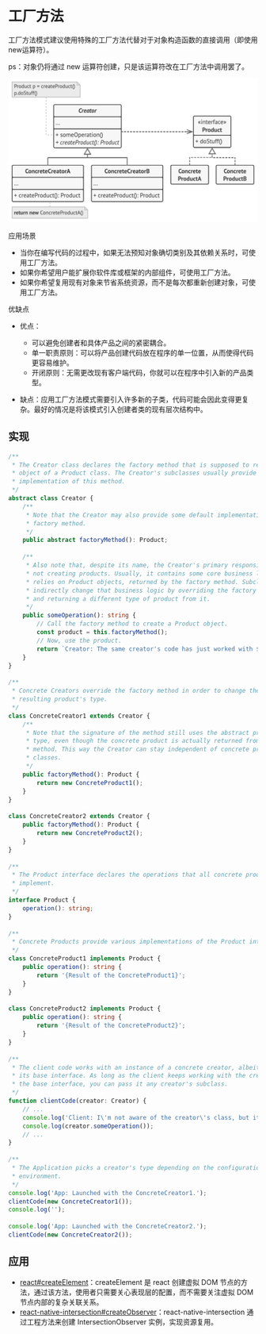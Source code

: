 # 工厂方法

工厂方法模式建议使用特殊的工厂方法代替对于对象构造函数的直接调用（即使用 new运算符）。

ps：对象仍将通过 new 运算符创建，只是该运算符改在工厂方法中调用罢了。

![factory-method.png](./factory-method.png)

应用场景

- 当你在编写代码的过程中，如果无法预知对象确切类别及其依赖关系时，可使用工厂方法。
- 如果你希望用户能扩展你软件库或框架的内部组件，可使用工厂方法。
- 如果你希望复用现有对象来节省系统资源，而不是每次都重新创建对象，可使用工厂方法。

优缺点

- 优点：

    - 可以避免创建者和具体产品之间的紧密耦合。
    - 单一职责原则：可以将产品创建代码放在程序的单一位置，从而使得代码更容易维护。
    - 开闭原则：无需更改现有客户端代码，你就可以在程序中引入新的产品类型。

- 缺点：应用工厂方法模式需要引入许多新的子类，代码可能会因此变得更复杂。最好的情况是将该模式引入创建者类的现有层次结构中。

## 实现

```ts
/**
 * The Creator class declares the factory method that is supposed to return an
 * object of a Product class. The Creator's subclasses usually provide the
 * implementation of this method.
 */
abstract class Creator {
    /**
     * Note that the Creator may also provide some default implementation of the
     * factory method.
     */
    public abstract factoryMethod(): Product;

    /**
     * Also note that, despite its name, the Creator's primary responsibility is
     * not creating products. Usually, it contains some core business logic that
     * relies on Product objects, returned by the factory method. Subclasses can
     * indirectly change that business logic by overriding the factory method
     * and returning a different type of product from it.
     */
    public someOperation(): string {
        // Call the factory method to create a Product object.
        const product = this.factoryMethod();
        // Now, use the product.
        return `Creator: The same creator's code has just worked with ${product.operation()}`;
    }
}

/**
 * Concrete Creators override the factory method in order to change the
 * resulting product's type.
 */
class ConcreteCreator1 extends Creator {
    /**
     * Note that the signature of the method still uses the abstract product
     * type, even though the concrete product is actually returned from the
     * method. This way the Creator can stay independent of concrete product
     * classes.
     */
    public factoryMethod(): Product {
        return new ConcreteProduct1();
    }
}

class ConcreteCreator2 extends Creator {
    public factoryMethod(): Product {
        return new ConcreteProduct2();
    }
}

/**
 * The Product interface declares the operations that all concrete products must
 * implement.
 */
interface Product {
    operation(): string;
}

/**
 * Concrete Products provide various implementations of the Product interface.
 */
class ConcreteProduct1 implements Product {
    public operation(): string {
        return '{Result of the ConcreteProduct1}';
    }
}

class ConcreteProduct2 implements Product {
    public operation(): string {
        return '{Result of the ConcreteProduct2}';
    }
}

/**
 * The client code works with an instance of a concrete creator, albeit through
 * its base interface. As long as the client keeps working with the creator via
 * the base interface, you can pass it any creator's subclass.
 */
function clientCode(creator: Creator) {
    // ...
    console.log('Client: I\'m not aware of the creator\'s class, but it still works.');
    console.log(creator.someOperation());
    // ...
}

/**
 * The Application picks a creator's type depending on the configuration or
 * environment.
 */
console.log('App: Launched with the ConcreteCreator1.');
clientCode(new ConcreteCreator1());
console.log('');

console.log('App: Launched with the ConcreteCreator2.');
clientCode(new ConcreteCreator2());
```

## 应用

- [react#createElement](https://github.com/facebook/react/blob/cae635054e/packages/react/src/ReactElement.js#L349)：createElement 是 react 创建虚拟 DOM 节点的方法，通过该方法，使用者只需要关心表现层的配置，而不需要关注虚拟 DOM 节点内部的复杂关联关系。
- [react-native-intersection#createObserver](https://github.com/thebuilder/react-intersection-observer/blob/d61319a060/src/observe.ts#L56)：react-native-intersection 通过工程方法来创建 IntersectionObserver 实例，实现资源复用。
